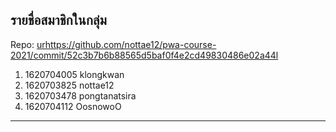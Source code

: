 ## รายชื่อสมาชิกในกลุ่ม

Repo: <urhttps://github.com/nottae12/pwa-course-2021/commit/52c3b7b6b88565d5baf0f4e2cd49830486e02a44l>

1. 1620704005 klongkwan
2. 1620703825 nottae12
3. 1620703478 pongtanatsira
4. 1620704112 OosnowoO

----------------------------